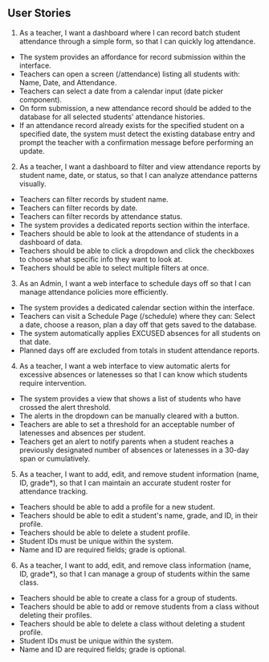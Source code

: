 ## User Stories
1. As a teacher, I want a dashboard where I can record batch student attendance through a simple form, so that I can quickly log attendance.
<ul>
  <li>The system provides an affordance for record submission within the interface.</li>
  <li>Teachers can open a screen (/attendance) listing all students with: Name, Date, and Attendance.</li>
  <li>Teachers can select a date from a calendar input (date picker component).</li>
  <li>On form submission, a new attendance record should be added to the database for all selected students’ attendance histories.</li>
  <li>If an attendance record already exists for the specified student on a specified date, the system must detect the existing database entry and prompt the teacher with a confirmation message before performing an update.</li>
</ul>


2. As a teacher, I want a dashboard to filter and view attendance reports by student name, date, or status, so that I can analyze attendance patterns visually.
<ul>
  <li>Teachers can filter records by student name.</li>
  <li>Teachers can filter records by date.</li>
  <li>Teachers can filter records by attendance status.</li>
  <li>The system provides a dedicated reports section within the interface.</li>
  <li>Teachers should be able to look at the attendance of students in a dashboard of data.</li>
  <li>Teachers should be able to click a dropdown and click the checkboxes to choose what specific info they want to look at.</li>
  <li>Teachers should be able to select multiple filters at once.</li>
</ul>


3. As an Admin, I want a web interface to schedule days off so that I can manage attendance policies more efficiently. 
<ul>
  <li>The system provides a dedicated calendar section within the interface.</li>
  <li>Teachers can visit a Schedule Page (/schedule) where they can: Select a date, choose a reason, plan a day off that gets saved to the database.</li>
  <li>The system automatically applies EXCUSED absences for all students on that date.</li>
  <li>Planned days off are excluded from totals in student attendance reports.</li>
</ul>


4. As a teacher, I want a web interface to view automatic alerts for excessive absences or latenesses so that I can know which students require intervention.
<ul>
  <li>The system provides a view that shows a list of students who have crossed the alert threshold.</li>
  <li>The alerts in the dropdown can be manually cleared with a button.</li>
  <li>Teachers are able to set a threshold for an acceptable number of latenesses and absences per student.</li>
  <li>Teachers get an alert to notify parents when a student reaches a previously designated number of absences or latenesses in a 30-day span or cumulatively.</li>
</ul>


5. As a teacher, I want to add, edit, and remove student information (name, ID, grade*), so that I can maintain an accurate student roster for attendance tracking.
<ul>
  <li>Teachers should be able to add a profile for a new student.</li>
  <li>Teachers should be able to edit a student's name, grade, and ID, in their profile.</li>
  <li>Teachers should be able to delete a student profile.</li>
  <li>Student IDs must be unique within the system.</li>
  <li>Name and ID are required fields; grade is optional.</li>
</ul>


6. As a teacher, I want to add, edit, and remove class information (name, ID, grade*), so that I can manage a group of students within the same class.
<ul>
  <li>Teachers should be able to create a class for a group of students.</li>
  <li>Teachers should be able to add or remove students from a class without deleting their profiles.</li>
  <li>Teachers should be able to delete a class without deleting a student profile.</li>
  <li>Student IDs must be unique within the system.</li>
  <li>Name and ID are required fields; grade is optional.</li>
</ul>

